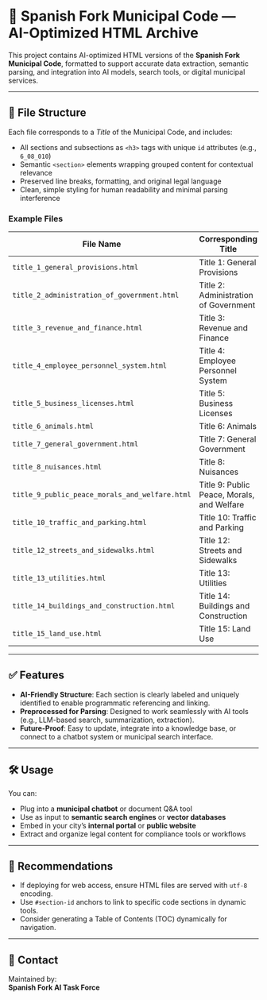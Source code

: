 # 📘 Spanish Fork Municipal Code — AI-Optimized HTML Archive

This project contains AI-optimized HTML versions of the **Spanish Fork Municipal Code**, formatted to support accurate data extraction, semantic parsing, and integration into AI models, search tools, or digital municipal services.

---

## 📂 File Structure

Each file corresponds to a *Title* of the Municipal Code, and includes:

- All sections and subsections as `<h3>` tags with unique `id` attributes (e.g., `6_08_010`)
- Semantic `<section>` elements wrapping grouped content for contextual relevance
- Preserved line breaks, formatting, and original legal language
- Clean, simple styling for human readability and minimal parsing interference

### Example Files

| File Name                                          | Corresponding Title                             |
|---------------------------------------------------|--------------------------------------------------|
| `title_1_general_provisions.html`                 | Title 1: General Provisions                     |
| `title_2_administration_of_government.html`       | Title 2: Administration of Government           |
| `title_3_revenue_and_finance.html`                | Title 3: Revenue and Finance                    |
| `title_4_employee_personnel_system.html`          | Title 4: Employee Personnel System              |
| `title_5_business_licenses.html`                  | Title 5: Business Licenses                      |
| `title_6_animals.html`                            | Title 6: Animals                                |
| `title_7_general_government.html`                 | Title 7: General Government                     |
| `title_8_nuisances.html`                          | Title 8: Nuisances                              |
| `title_9_public_peace_morals_and_welfare.html`    | Title 9: Public Peace, Morals, and Welfare      |
| `title_10_traffic_and_parking.html`               | Title 10: Traffic and Parking                   |
| `title_12_streets_and_sidewalks.html`             | Title 12: Streets and Sidewalks                 |
| `title_13_utilities.html`                         | Title 13: Utilities                             |
| `title_14_buildings_and_construction.html`        | Title 14: Buildings and Construction            |
| `title_15_land_use.html`                          | Title 15: Land Use                              |

---

## ✅ Features

- **AI-Friendly Structure**: Each section is clearly labeled and uniquely identified to enable programmatic referencing and linking.
- **Preprocessed for Parsing**: Designed to work seamlessly with AI tools (e.g., LLM-based search, summarization, extraction).
- **Future-Proof**: Easy to update, integrate into a knowledge base, or connect to a chatbot system or municipal search interface.

---

## 🛠 Usage

You can:

- Plug into a **municipal chatbot** or document Q&A tool
- Use as input to **semantic search engines** or **vector databases**
- Embed in your city’s **internal portal** or **public website**
- Extract and organize legal content for compliance tools or workflows

---

## 📌 Recommendations

- If deploying for web access, ensure HTML files are served with `utf-8` encoding.
- Use `#section-id` anchors to link to specific code sections in dynamic tools.
- Consider generating a Table of Contents (TOC) dynamically for navigation.

---

## 🧠 Contact

Maintained by:  
**Spanish Fork AI Task Force**
